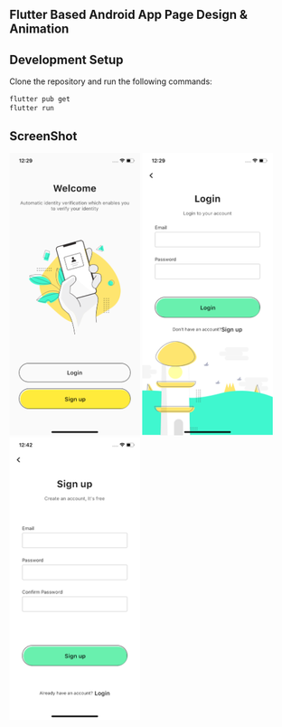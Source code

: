## Flutter Based Android App Page Design & Animation

## Development Setup
Clone the repository and run the following commands:
```
flutter pub get
flutter run
```

## ScreenShot

<img src="assets/screenshots/home.png" height="500em"/>&nbsp;<img src="assets/screenshots/login.png" height="500em" />
&nbsp;<img src="assets/screenshots/signup.png" height="500em" />

